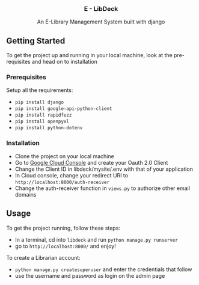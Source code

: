<br />
<div align="center">
  <h3 align="center">E - LibDeck</h3>
  <p align="center">
    An E-Library Management System built with django
    <br />
  </p>
</div>



<!-- TABLE OF CONTENTS -->

## Getting Started

To get the project up and running in your local machine, look at the pre-requisites and head on to installation

### Prerequisites

Setup all the requirements:
* `pip install django`
* `pip install google-api-python-client`
* `pip install rapidfuzz`
* `pip install openpyxl`
* `pip install python-dotenv`

### Installation

* Clone the project on your local machine
* Go to <a href="https://console.cloud.google.com/">Google Cloud Console</a> and create your Oauth 2.0 Client
* Change the Client ID in libdeck/mysite/.env with that of your application
* In Cloud console, change your redirect URI to `http://localhost:8000/auth-receiver`
* Change the auth-receiver function in `views.py` to authorize other email domains

## Usage

To get the project running, follow these steps:
* In a terminal, cd into `libdeck` and run `python manage.py runserver`
* go to `http://localhost:8000/` and enjoy!

To create a Librarian account:
* `python manage.py createsuperuser` and enter the credentials that follow
* use the username and password as login on the admin page


